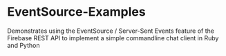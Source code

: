 EventSource-Examples
====================

Demonstrates using the EventSource / Server-Sent Events feature of the Firebase REST API to implement a simple commandline chat client in Ruby and Python
